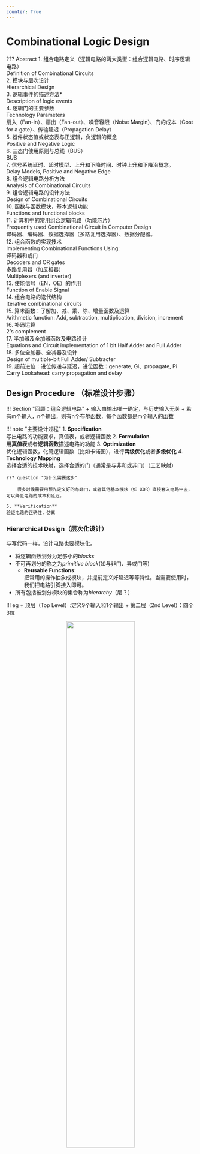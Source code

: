 ```yaml
---
counter: True  
---
```


# Combinational Logic Design

??? Abstract
    1. 组合电路定义（逻辑电路的两大类型：组合逻辑电路、时序逻辑电路）  
    Definition of Combinational Circuits  
    2. 模块与层次设计  
    Hierarchical Design  
    3. 逻辑事件的描述方法*  
    Description of logic events  
    4. 逻辑门的主要参数  
    Technology Parameters  
    扇入（Fan-in）、扇出（Fan-out）、噪音容限（Noise Margin）、门的成本（Cost for a gate）、传输延迟（Propagation Delay）  
    5. 器件状态值或状态表与正逻辑，负逻辑的概念  
    Positive and Negative Logic  
    6. 三态门使用原则与总线（BUS）  
    BUS  
    7. 信号系统延时、延时模型、上升和下降时间、时钟上升和下降沿概念。  
    Delay Models, Positive and Negative Edge  
    8. 组合逻辑电路分析方法  
    Analysis of Combinational Circuits  
    9. 组合逻辑电路的设计方法  
    Design of Combinational Circuits  
    10. 函数与函数模块，基本逻辑功能  
    Functions and functional blocks  
    11. 计算机中的常用组合逻辑电路（功能芯片）  
    Frequently used Combinational Circuit in Computer Design  
    译码器、编码器、数据选择器（多路复用选择器）、数据分配器。  
    12. 组合函数的实现技术  
    Implementing Combinational Functions Using:  
    译码器和或门  
    Decoders and OR gates  
    多路复用器（加反相器）  
    Multiplexers (and inverter)  
    13. 使能信号（EN，OE）的作用    
    Function of Enable Signal  
    14. 组合电路的迭代结构  
    Iterative combinational circuits  
    15. 算术函数：了解加、减、乘、除、增量函数及运算  
    Arithmetic function: Add, subtraction, multiplication, division, increment  
    16. 补码运算  
    2’s complement  
    17. 半加器及全加器函数及电路设计  
    Equations and Circuit implementation of 1 bit Half Adder and Full Adder  
    18. 多位全加器、全减器及设计  
    Design of multiple-bit Full Adder/ Subtracter  
    19. 超前进位：进位传递与延迟，进位函数：generate, Gi、propagate, Pi  
    Carry Lookahead: carry propagation and delay  

## Design Procedure （标准设计步骤）

!!! Section "回顾：组合逻辑电路"
    + 输入由输出唯一确定，与历史输入无关
    + 若有m个输入，n个输出，则有n个布尔函数，每个函数都是m个输入的函数

!!! note "主要设计过程"
    1. **Specification**  
    写出电路的功能要求，真值表，或者逻辑函数
    2. **Formulation**  
    用**真值表**或者**逻辑函数**描述电路的功能
    3. **Optimization**  
    优化逻辑函数，化简逻辑函数（比如卡诺图），进行**两级优化**或者**多级优化**
    4. **Technology Mapping**  
    选择合适的技术映射，选择合适的门（通常是与非和或非门）（工艺映射）

    ??? question "为什么需要这步"  
     
        很多时候需要用预先定义好的与非门，或者其他基本模块（如 XOR）直接套入电路中去，可以降低电路的成本和延迟。

    5. **Verification**  
    验证电路的正确性，仿真

### Hierarchical Design（层次化设计）
与写代码一样，设计电路也要模块化。

+ 将逻辑函数划分为足够小的*blocks*
+ 不可再划分的称之为*primitive block*(如与非门、异或门等)
    - **Reusable Functions:**   
        把常用的操作抽象成模块，并提前定义好延迟等等特性。当需要使用时，我们把电路引脚接入即可。
+ 所有包括被划分模块的集合称为*hierarchy*（层？）

!!! eg
    + 顶层（Top Level）:定义9个输入和1个输出
    + 第二层（2nd Level）：四个3位
    <div align=center> <img src="https://s2.loli.net/2022/10/19/lkuNFwLXEMdKiqP.png" width = 60%/> </div>  

!!! Info "实例化模块和函数调用的区别"
    电路上实例化模块：复制一块并嵌入到电路中。且同时实例的模块是同时在运行，如上图中四个实例化的奇函数模块。（实际上硬件里做串行是非常麻烦的，需要状态机来约束行为逻辑）

    但 C 语言函数体只有一份代码，只是 PC 跳到函数部分。  

  

**Top-Down（自顶向下） versus Bottom-Up（自底向上）**

+ 自顶向下划分模块、分解功能设计
+ 自底向上从基本模块开始构建复杂逻辑电路


### **Design Procedure**

??? eg "BCD to Excess-3 code converter"
    1. **Specification**  

        * Transforms BCD code  for the decimal digits to Excess-3 code for the decimal digits
        * BCD code words for digits 0 through 9: 4-bit patterns 0000 to 1001, respectively  
        其他输入认为是无关项。  
        * Excess-3 code words for digits 0 through 9: 4-bit patterns consisting of 3 (binary 0011) added to each BCD code word
        * Implementation:
            * multiple-level circuit.
            * NAND gates(including inverters)

    2. **Formulation**  
    <div align=center> <img src="https://s2.loli.net/2022/10/19/iINlKJVYsrxvPEB.png" width = 45%/> </div>  

    3. **Optimization**
        * two-level  
        W X Y Z 输出也需要四个逻辑函数。  
        单独 ABCD 四输入 对应一个输出 W, 用卡诺图化简。
        <div align=center> <img src="https://s2.loli.net/2022/10/19/2PfAVW6G4v8Oyko.png" width = 50%/> </div>  

        得到 $W=A+BC+BD, X=\overline B C+\overline B D+B \overline C\overline D, Y=CD+\overline C\overline D, Z=\overline D$
        
        * multiple-level  
        $G=7+10+6+0=23$.  
        优化后: $T_1=C+D, W=A+BT_1$, 
        
        $X=\overline BT_1 + B \overline C\overline D,$ 
        
        $Y=CD+\overline C\overline D, Z=\overline D$  
        
        $G=2+4+7+6+0=19$, 最多是三级电路。

        再次优化：
        
        $\overline C \cdot \overline D=\overline{C+D}=\overline{T_1}$
        
        $T_1=C+D, W=A+BT_1, X=\overlineB T_1 + B \overline C \cdot \overline D$ 
        
        $Y=CD+\overline C\overline D, Z=\overline D$    
        
        $G = 2 +1 + 4 + 6 + 4 + 0 = 17$，最多是四级电路。

        ??? question "为什么要算 T1 非"
            ABCD 是外部输入的引脚，一般同时有原变量和反变量。但 T1 是内部产生的信号，对这个信号的非要自己计算得到。

    4. **Technology Mapping**  
    Mapping with a library containing  inverters and 2-input NAND, 2-input NOR, and 2-2 AOI(与或非) gates    
    <div align=center> <img src="https://s2.loli.net/2022/10/19/euHEt5Plhx7O2nW.png" width = 60%/> </div>   

    5. **Verification**


### **Chip Design Styles**

* Full custom: 全部自己定制化，不用先定义好的模型。（因为库会考虑通用性，完整，带来成本开销比较高，延迟也相对大）  
这种实现方式，研发成本高，但生产成本最低。 
用于高性能，或者生产量非常大的时候。
Justifiable only for dense, fast chips with high sales volume.  
* Standard cell: 使用预先规定好的标准库(如几输入的与门)
* Gate array: 研发成本低。买现成的芯片，写进代码即可执行。成本最低（不用流片）

Cell Libraries(单元库)
>类似于C的标准库。但是C中多次调用某一函数时，编译过后该函数体只出现一次；而Verilog中实例化某一模块n次则该模块就会出现n次。

* **Cell** - a pre-designed primitive block
* **Cell library** - a collection of cells available for design using a particular implementation technology
* **Cell characterization** - a detailed specification of a cell for use by a designer - often based on actual cell design and fabrication and measured values  
包括原理图，芯片面积，输入负载，延迟，工艺映射的模板库，硬件描述语言如何实现。

![](img/cell.png)

### **Mapping to NAND gates**  
 
+ 假设：不考虑 gate loading 和 delay. 可以有任意输入的与非/或非门。
The mapping is accomplished by:

+ Replace :
    + 与 $\rightarrow$ 与非加非
    + 或 $\rightarrow$ 非加与非
<div align=center> <img src="https://s2.loli.net/2022/10/19/y5XLQtliHoc8rpE.png" width = 50%/> </div>  



+ Pushing inverters through circuit fan-out points 
>这是为了找到成对的非门，从而消去
<div align=center> <img src="https://s2.loli.net/2022/10/19/5FbJzh4CKceVGo7.png" width = 60%/> </div>  

+ Canceling inverter pairs

??? Example
    <div align=center> <img src="https://s2.loli.net/2022/10/19/a7HokC9vTUDYliy.png" width = 60%/> </div>  

    b -> c 就是把 5 推出散出点，随后和其他非门相消。

    + 也可通过逻辑函数化简来进行工艺映射：如

    $$AB + CD = \overline{\overline {AB + CD}}
             = \overline{\overline {AB} \cdot \overline{CD}}
             = ((A|B)|(C|D)) $$
NONR 与 NAND 基本相同，除了 replace 这步。

### **Verification**  
验证方法：真值表/仿真/逻辑函数

小细节：仿真输出中有小脉冲，因为延迟产生。如果没有惯性延迟，我们要考虑把它吸收掉。  
Behaviour Simulation 看不到，因为他不考虑传输延迟。多考虑使用有延迟的仿真

## Combinational Logic(组合逻辑)

functional block: 偏高层逻辑应用，如译码器，选择器。

### 基本逻辑函数
+ **常量函数(Value-Fixing)**：$F = 0$ or $F = 1$ 
+ **传输函数(Transferring)**：$F = X$
+ **逆变函数(Inverting)**：$F = \overline X$
+ **使能函数(Enabling)**：$F = X \cdot E_n$ or $F = X + \overline {E_n}$ 
    + 通过使能控制输出是否可变，分为两种，比如在与的形式中，只有 En 为 1 时，F 表现为X 的值；反之输出必定为 0（注意:和三态门不同）；

    !!! eg
        <div align=center> <img src="https://s2.loli.net/2022/10/19/Lwn3ZqsCY96KvDM.png" width = 35%/> </div>  
        (a) when disabled, output 0  
        (b) when disabled, output 1. 其中也可以写 $\overline {EN}$ 然后直接接或门，不用标 inverter.  

![](img/function.png)
b 中表示接地和接电源。

#### 多位基本函数  

![](img/muti.png) 

+ 粗线为总线（bus）
+ b 中 4 表示位宽，4 位信号。

* Sets of bits can be split from the bus as shown in (c) for bits 2 and 1 of F. 
* The sets of bits need not be continuous as shown in (d) for bits 3, 1, and 0 of F.

### 译码器（Decoder）
> 输入位小于等于输出位

**变量译码器：**输入n位，输出$2^n$位
> 实际上，变量译码器**每一个输出位对应一个最小项**

如：3-8 译码器
<div align=center> <img src="https://s2.loli.net/2022/10/25/kThWESbqQgDYlP6.png" width = 50%/> </div>  
其真值表：
<div align=center> <img src="https://s2.loli.net/2022/10/25/6qXPsNOdncftTZB.png" width = 40%/> </div>  

!!! Example "常见变量译码器"
    <div align=center> <img src="https://s2.loli.net/2022/10/19/xRg2MLXJmoWhrI5.png" width = 60%/> </div>  
    1-to-2-Line Decoder and 2-to-4-Line Decoder

    可以将一个2-4译码器拆分为两个1-2译码器以及4个与门

译码器常用于内存，接在地址总线用于寻址。 

但 对于 $32-2^{32}$ 译码. 成本 $32\times 2^{32}$ 很高  

如何减少实现成本？

#### 行列译码
+ 对于3-8 译码器，可以将输入分成两部分，A 用 1-2 译码器, B C 用 2-4 译码器  
<div align=center> <img src="https://s2.loli.net/2022/10/19/OsIKYDaELmCX51A.png" width = 40%/> </div>

**行列译码**：对于 $n - 2^n$ 译码器，可以分行列设计两个译码器，一个 $\dfrac{n}{2}$ 输入 $2^{\frac{n}{2}}$ 的行译码器，一个 $\dfrac{n}{2}$ 输入 $2^{\frac{n}{2}}$ 输出的列译码器。  

这样再把行列的输出（下图中的交叉点）用两输入与门连接，我们只需要 $2^{\frac{n}{2}}\times 2^{\frac{n}{2}}=2^n$ 个 AND 门, 中间与门的成本是 $2^n\times 2 =2^{n+1}$.   
<div align=center> <img src="https://s2.loli.net/2022/10/25/wYCzfQAUh1Xb26D.jpg" width = 40%/> </div>  
译码延迟加大（多一级与门的延迟），但降低成本。  

#### 带有使能的译码器

功能表：
<div align=center> <img src="https://s2.loli.net/2022/10/19/uUB7Hqam6NbZ2VT.png" width = 50%/> </div> 

+ 角度一：EN为使能端，控制A1\A0
+ 角度二：A为使能端，控制EN信号在哪个引脚输出。因而也叫做**demultiplexer(分配器)**.
<div align=center> <img src="https://s2.loli.net/2022/10/19/yW1c8ZKViGx7rBH.png" width = 50%/> </div>   

#### 通过最小项得到任意逻辑函数

把译码器输出（最小项）或起来，得到任意的逻辑函数

??? eg "全加器"
    <div align=center> <img src="https://s2.loli.net/2022/10/19/hDrbmXvcl4RwJ6z.png" width = 60%/> </div>   

??? eg "前向纠错编码"

    ![](img/decoding.png)

    + 输出为1、2、4，输入为3、5、6、7
    + 七位数中任意一位错了则可通过后续电路设计检测到

!!! Example "七段数码管"
    <div align=center> <img src="https://s2.loli.net/2022/10/25/CZpkVDJqXi56LcP.png" width = 55%/> </div>   
    七段数码管里，亮不同的段即可表示不同的数字
    <div align=center> <img src="https://s2.loli.net/2022/10/25/bxNO3m2gfHlIaUn.png" width = 55%/> </div>   
    上为共阳极（输出 0 才能亮，阴极相反）下为共阴极  
    输入不同的数字，亮对应的数码管，使其可以显示在数码管上  
    
### 编码器
一个编码器 有 $2^n$ 输入，n 个输出。常用于中断信号，计算机响应，告诉 CPU 哪一号的中断发生了（这里就要进行编码），有多个任务时会产生优先级

??? eg "十进制-BCD"
    * **Inputs**: 0~9
    * **Outputs**: 输入数据对应的4位BCD码（$A_3A_2A_1A_0$）  
    A3 = D8 + D9;  
    A2 = D4 + D5 + D6 + D7;  
    A1 = D2 + D3 + D6 + D7;  
    A0 = D1 + D3 + D5 + D7 + D9
    如果输入的 10 根线里，有两个输入都为 1, 可能会得到没有意义的输出，需要优先级。

####  优先编码器
>多用于电脑的中断程序应用中

!!! Example
    <div align=center> <img src="https://s2.loli.net/2022/10/26/QTshu4lZ51nyjWt.png" width = 70%/> </div>  
    V 用于判断是否有有效信号进入

    $A2 = D4$    
    $A1 = \overline{D4} D3 + \overline{D4} D2 =       \overline{D4}F1, F1 = (D3 + D2)$  
    $A0 = \overline{D4} D3 + \overline{D4}\overline{D3}\overline{D2}  D1 = \overline{D4} (D3 + \overline{D2} D1)$  
    $V  = D4 + F1 + D1 + D0$

### 选择器(multiplexers)

执行选择操作的电路具有：

* m个信息输入(DBUS)
* 单个输出
* n个控制线(CBUS)，用于进行选择
+ 其中 $m \le 2^n $ 

<div align=center> <img src="https://s2.loli.net/2022/10/26/pVKIYtl3F4bLndk.png" width =40%/> </div> 

!!! eg "2选1选择器/多路复用器"
    <div align=center> <img src="https://s2.loli.net/2022/10/26/G1RUSr2wuJBh7pC.jpg" width =50%/> </div> 
     
    S = 0 时选择 $I_0$;  S = 1 时选择 $I_1$.   
    Equation: $Y=\overline S I_0+SI_1$
    画电路图时，要分成两块：第一部分 1-2 译码器，后一部分是 2-2 与或结构。1-2译码器控制由与门构成的使能逻辑，将数据选择并通过或门输出。（结构复杂后，其实就是将这两部分扩展）

总之，一个 $2^n-to-1$ 的选择器应该具备： 
+ n-to-$2^n$-line 译码器，得到最小项
+ $2^n \times 2$ 的与或结构 

!!! eg "4-to-1"
    <div align=center> <img src="https://s2.loli.net/2022/10/26/pm9vS4xE2ayCz6I.png" width =45%/> </div>   
    
    任何时刻译码器只有一个输出是 1, 相当于只有一个与门被 enable, 其余都 disable. 这样就能选择出 enable 的信号。

    <div align=center> <img src="https://s2.loli.net/2022/10/26/eMUhvDtrsTfzOlu.png" width =50%/> </div> 

    多位的数据选择需要进行**位扩展**。这里有四组信号，每组信号都是四个输入的一位，但选择逻辑对于四组信号是一样的，因此最后选出来的都是同一组信号。即最后输出的四位信号都来自同一根总线，
    

我们也可以不用与或结构，使用**三态门实现 mux**.  

!!! Info "三态门改进 Mux"
    <div align=center> <img src="https://s2.loli.net/2022/10/26/Afo4DdTjyaCx1QK.png" width =50%/> </div> 

    (利用三态门可以将输出并在一起，同时最多只有一个三态门有有效输出。我们这里译码器只会有一个输出为 1, 保证了电路安全；这样还可以降低成本)  
    我们还可以将译码器也使用三态门：
    <div align=center> <img src="https://s2.loli.net/2022/10/26/ZPeAr9xFE3dTqlu.png" width =50%/> </div> 

    这里进行了两层选择，S0 = 0 时先选出 I0(00) 和 I2(10), S1 再进行第二层的选择。

#### 多路复用器构建任意逻辑函数

对于一个 n 变量的逻辑函数，我们可以把它抽象为 n 个输入对应一个输出。我们可以用 Mux 对应真值表中的 $2^n$ 行的结果，用 n 输入作为基准来**查表**。

!!! eg "Gray to Binary Code"
    <div align=center> <img src="https://s2.loli.net/2022/10/26/m4owra2HbEKOfTe.png" width =60%/> </div> 

    相当于利用 ABC 查表
    
    + 注意到 x 始终等于 C
    + 只要看AB 和 y、z 关系即可
    + 设计两个8-to-1多路复用器即可

    **注意引脚顺序！**
    ABC与S2\S1\S0是按照真值表高到低位顺序编排的
    
进一步，使用 $2^n-to-1$ 多路复用器实现 $n+1$ 变量逻辑函数

对于 $F(A,B,C)$ 当**AB固定**时，最后可能输出只可能为 $1,0,C,\overline C$  
利用这点我们可以改造真值表，
<div align=center> <img src="http://cdn.hobbitqia.cc/202211051611610.png" width =60%/> </div> 
<div align=center> <img src="http://cdn.hobbitqia.cc/202211051608124.png" width =60%/> </div> 

一般都是将AB接在控制总线上，将C接在数据总线上
理论上还可以放更多变量到另一边

## Arithmetic Functions(算术逻辑函数)

>考虑到所有位的计算方法相同，可以先按位设计好单元模块（Cell）
再将这些cell串成阵列

### 加法器
对于二进制加法来说：
+ Input包括加数X、被加数Y以及可能会有的上一位的进位Z； 
+ Output包括当前位S和进位C

* **半加器（Half-Adder）**, XY-CS，不考虑进位Z
* **全加器(Full-Adder)**, XYZ-CS，考虑进位Z

上述两种只能做一位的加法，需要设计电路来计算多位，有下面两种：
    + **行波进位（Ripple Carry Adder）**, an iterative array to perform binary addition.  
    + **超前进位（Carry-Look-Ahead Adder**, a hierarchical structure to improve performance. 

#### 半加器 Half-Adder

<div align=center> <img src="https://s2.loli.net/2022/10/26/B5cCmT7ZHAFrjJO.png" width = 30%/> </div> 

$S=X\oplus Y, C=XY$.

<div align=center> <img src="https://s2.loli.net/2022/10/26/PqjRSJgxiQ2olV1.png" width = 70%/> </div> 

#### 全加器  Full Adder

<div align=center> <img src="https://s2.loli.net/2022/10/26/6hmCDUAxjSHcz1G.png" width = 65%/> </div>  

S 无法化简，但可以表示为奇函数（异或）

$S=X\overline Y\overline Z+\overline X Y \overline Z + \overline X\overline YZ+XYZ=X\oplus Y\oplus Z$

$C=XY+XZ+YZ=XY+(X\oplus Y)Z$.
    
The term $XY$ is **进位产生函数（carry generate）**.($XY=1$ 时一定会有进位)  
The term $X\oplus Y$ is **进位传递函数（carry propagate）**.($X\oplus Y=1$ 时 X,Y有一个是 0, 一定会把进位传下去，即 $C=Z$)

!!! Note
    注意 C 的改写，这里改为异或不改变结果，同时因为已经有 xor 了，可以节约一个门。

电路实现：$C_0 = G + P \cdot C_i$ 

<div align=center> <img src="https://s2.loli.net/2022/10/26/DqZv6iuMQRxfkC1.png" width = 60%/> </div>  


#### 行波进位
模拟竖式加法，从低位开始逐位计算，将进位给到下一位作为输入
![image.png](https://s2.loli.net/2022/10/26/uabqQsBUmKpY17P.png)


如下图中，最长的路径是从 A0 或 B0 到 S3.  
<div align=center> <img src="https://s2.loli.net/2022/10/26/Uz3ECOYAMgtvxTP.png" width = 65%/> </div>  
存在一个问题：随着加法器位数的增加，延迟会越来越大，而主要的延迟来自进位传递，以此为切入点可以进行优化

#### 超前进位
>不再逐位传递进位，而是直接由一开始的进位得到
降低了延迟，但是电路复杂度大大提升

对于状态 i, 我们称 $G_i$ 为 进位产生, $P_i$ 为 进位传递.    

* $G_i$, $P_i$, and $S_i$ are local to each cell of the adder
* $C_i$ is also local each cell

全加器的更新可以定义为  

$$  
\begin{align*}
    P_i & =A_i\oplus B_i, \ G_i    = A_iB_i\\
    S_i & =P_i\oplus C_i,\ C_{i+1} = G_i+P_iC_i
\end{align*}  
$$  

这样 $C_{i+1}$ 可以从 cells 中去掉，同时我们可以推导得到一组跨越多个单元的进位方程：
<div align=center> <img src="http://cdn.hobbitqia.cc/202211021138063.png" width = 75%/> </div>  

于是我们可以得到下面的 **Carry Look-ahead Adder**:
<div align=center> <img src="http://cdn.hobbitqia.cc/202211021005217.png" width = 75%/> </div>  

这样的超前进位全加器，避免了因为位过多而造成延迟过大。高位的结果直接由低位的结果得到。

The concept is extended another level by considering group **generate($G_{0-3}$)** and **group propagate($P_{0-3}$)** functions:

<div align=center> <img src="http://cdn.hobbitqia.cc/202211021013734.png" width = 75%/> </div>  

这样我们就得到了 16-bits adder
<div align=center> <img src="http://cdn.hobbitqia.cc/202211021013734.png" width = 60%/> </div>  

Exactly the same structure. So CLA could be used to generate **Group Carry**.   
类似思路可得到 64 位的加法器。

!!! Example
    <div align=center> <img src="http://cdn.hobbitqia.cc/202211021157271.png" width = 70%/> </div>  

### Unsigned Subtraction

* Subtract the subtrahend(减数) N from the minuend(被减数) M
* If no end borrow occurs, then $M\geq N$, and the result is a non-negative number and correct.
* If *an end borrow occurs*, the $N > M$ and the difference $M - N + 2^n$ is subtracted from $2^n$, and a minus sign is appended to the result.

To do both unsigned addition and unsigned subtraction requires:
<div align=center> <img src="http://cdn.hobbitqia.cc/202211021022095.png" width = 50%/> </div>  

复杂，成本高

#### Complements

* Diminished Radix Complement of N 反码    
defined as $r^n-1-N$($r^n-1$ 是 bits[n-1:0] 全为 1 的二进制数，用它减去 N 即可得到 N 按位取反的结果，即反码)  
The 1's complement is obtained by complementing each individual bit (bitwise NOT).  
* 2’s complement 补码 
defined as $r^n-N$
    * 反码按位取反再加一
    * 也可以这样求补码：从右往左第一个 1 之前不变，此后其他位全部求反

Subtraction is done by adding the complement of the subtrahend.  

* Subtraction with 2’s Complement
    * Add the 2's complement of the subtrahend N  to the minuend M: $M + (2^n -N) = M - N + 2^n$
    * if $M\geq N$, the sum produces end carry $r^n$ which is discarded; from above, $M - N$ remains.  
    * If $M < N$, the sum does not produce an end carry and, from above, is equal to $2^n - ( N - M )$, the 2's complement of $( N - M )$.    
    To obtain the result $(N – M)$, take the 2's complement of the sum and place a $-$ to its left.

!!! Example
    * <div align=center> <img src="http://cdn.hobbitqia.cc/202211021032548.png" width = 50%/> </div>  
    进位是 1 表明结果为正，不需对结果修正
    * <div align=center> <img src="http://cdn.hobbitqia.cc/202211021033377.png" width = 50%/> </div>  
    进位是 0 表明结果为负，需对结果修正

### Signed Integers

* **Signed Integer Representations**: 第 n-1 位表示正负，后面 bits[n-2:0] 表示绝对值大小
* **Signed-Complement**
    * **Signed 1's Complement**
    * **Signed 2's Complement**

详见 ICS notes

#### Signed-Magnitude Arithmetic

* 检查三个符号位的奇偶性（两个操作数的符号位和加减法的符号位，我们一般认为加法是 0, 减法是 1）用于判断溢出  
可能溢出的情况：正加正(000), 正减负(011), 负减正(101), 负加负(110)
* If the parity of the three signs is 0:(overflow may happen)
    * Add the magnitudes.
    * Check for overflow (a carry out of the MSB) 
    * The sign of the result is the same as the sign of the first operand.
* If the parity of the three signs is 1:
    * Subtract the second magnitude from the first.
    * If a borrow occurs:  
    take the two’s complement of result
    and make the result sign the complement of the sign of the first operand.
    * Overflow will never occur.

#### Signed-Complement Arithmetic

* Addition:  
    * Add the numbers including the sign bits,  discarding a carry out of the sign bits (2's Complement), or using an end-around carry (1's Complement).
    * If the sign bits were the same for both numbers and the sign of the result is different, an overflow has occurred.
    * The sign of the result is computed in step 1.
* Subtraction:     
Form the complement of the number you are subtracting and follow the rules for addition.

!!! Example "Signed 2’s Complement Examples"
    * 1101 + 0011  
    Result is  0000. The carry out of the MSB is discarded.
    * 1101 - 0011  
    Complement 0011 to 1101 and add. Result is 1010. The carry out of the MSB is discarded.
* 2’s Complement Adder/Subtractor  
<div align=center> <img src="http://cdn.hobbitqia.cc/202211051720361.png" width = 60%/> </div>  

利用异或门，当 S=0 时异或门相当于保持另一个信号，当 S=1 时异或门相当于对另一个信号取反。

* **Overflow Detection**   
**Overflow** occurs if n + 1 bits are required to contain the result from an n-bit addition or subtraction  

!!! Example
    <div align=center> <img src="http://cdn.hobbitqia.cc/202211021057462.png" width = 50%/> </div>  

Simplest way to implement overflow $V = C_n \oplus C_{n - 1}$
$C_n$ 是溢出去的位，$C_{n-1}$ 是运算后的符号位。 截断

### Arithmetic Logic Unit (ALU)

Decompose the arithmetic circuit into:  

* An n-bit parallel adder
* A block of logic that selects four choices for the B input to the adder 

!!! Example
    <div align=center> <img src="http://cdn.hobbitqia.cc/202211021105336.png" width = 55%/> </div> 
    <div align=center> <img src="http://cdn.hobbitqia.cc/202211051740018.png" width = 55%/> </div> 

    其中 $Y_i=B_iS_0+\overline B_iS_1$  
    S0 S1 的变化可以给加法器提供不同的输入，包括 -1(二进制每一位都是 1) 0 $B$ $\overline B$ 